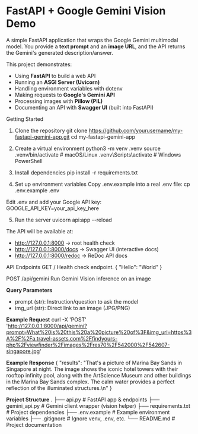 # FastAPI + Google Gemini Vision Demo
A simple FastAPI application that wraps the Google Gemini multimodal model.
You provide a **text prompt** and an **image URL**, and the API returns the Gemini's generated description/answer.

This project demonstrates:
* Using **FastAPI** to build a web API
* Running an **ASGI Server (Uvicorn)**
* Handling environment variables with dotenv
* Making requests to **Google's Gemini API**
* Processing images with **Pillow (PIL)**
* Documenting an API with **Swagger UI** (built into FastAPI)

Getting Started
1. Clone the repository
git clone https://github.com/yourusername/my-fastapi-gemini-app.git
cd my-fastapi-gemini-app

2. Create a virtual environment
python3 -m venv .venv
source .venv/bin/activate   # macOS/Linux
.venv\Scripts\activate      # Windows PowerShell

3. Install dependencies
pip install -r requirements.txt

4. Set up environment variables
Copy .env.example into a real .env file:
cp .env.example .env

Edit .env and add your Google API key:
GOOGLE_API_KEY=your_api_key_here

5. Run the server
uvicorn api:app --reload

The API will be available at:
* http://127.0.0.1:8000 -> root health check
* http://127.0.0.1:8000/docs -> Swagger UI (interactive docs)
* http://127.0.0.1:8000/redoc -> ReDoc API docs

API Endpoints
GET /
Health check endpoint.
{
    "Hello": "World"
}

POST /api/gemini
Run Gemini Vision inference on an image

**Query Parameters**
* prompt (str): Instruction/question to ask the model
* img_url (str): Direct link to an image (JPG/PNG)

**Example Request**
  curl -X 'POST' \
    'http://127.0.0.1:8000/api/gemini?prompt=What%20is%20this%20a%20picture%20of%3F&img_url=https%3A%2F%2Fa.travel-assets.com%2Ffindyours-php%2Fviewfinder%2Fimages%2Fres70%2F542000%2F542607-singapore.jpg'

**Example Response**
  {
    "results": "That's a picture of Marina Bay Sands in Singapore at night.  The image shows the iconic hotel towers with their rooftop infinity pool, along with the ArtScience Museum and other buildings in the Marina Bay Sands complex.  The calm water provides a perfect reflection of the illuminated structures.\n"
  }

**Project Structure**
  .
  ├── api.py             # FastAPI app & endpoints
  ├── gemini_api.py      # Gemini client wrapper (vision helper)
  ├── requirements.txt   # Project dependencies
  ├── .env.example       # Example environment variables
  ├── .gitignore         # Ignore venv, .env, etc.
  └── README.md          # Project documentation
